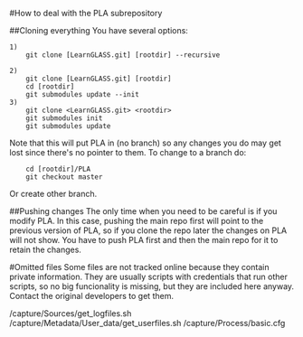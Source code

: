#How to deal with the PLA subrepository

##Cloning everything
You have several options:

	1)
		git clone [LearnGLASS.git] [rootdir] --recursive

	2)
		git clone [LearnGLASS.git] [rootdir]
		cd [rootdir]
		git submodules update --init
	3)
		git clone <LearnGLASS.git> <rootdir>
		git submodules init
		git submodules update

Note that this will put PLA in (no branch) so any changes you do may get lost since there's no pointer to them.
To change to a branch do:

		cd [rootdir]/PLA
		git checkout master

Or create other branch.

##Pushing changes
The only time when you need to be careful is if you modify PLA. In this case, pushing the main repo first will point to the previous version of PLA, so if you clone the repo later the changes on PLA will not show. You have to push PLA first and then the main repo for it to retain the changes.

#Omitted files
Some files are not tracked online because they contain private information. They are usually scripts with credentials that run other scripts, so no big funcionality is missing, but they are included here anyway. Contact the original developers to get them.

/capture/Sources/get_logfiles.sh
/capture/Metadata/User_data/get_userfiles.sh
/capture/Process/basic.cfg
